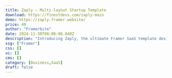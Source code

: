 ```yaml
---
title: Zaply — Multi-layout Startup Template
download: https://finestdevs.com/zaply-main
demo: https://zaply.framer.website/
price: 49
author: "Framerbite"
date: 2024-11-30T08:08:08.848Z
description: "Introducing Zaply, the ultimate Framer SaaS template designed to make your online presence shine. With its bold and minimal aesthetic, Zaply offers multiple layouts and homepage variations to suit your unique business needs. Fully optimized for performance, it's never been easier to launch a stunning website that captivates your audience."
ssg: ["Framer"]
css: []
ui: []
cms: []
category: [Business,SaaS]
draft: false
---
```

